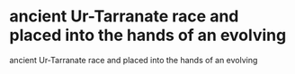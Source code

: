 # ancient Ur-Tarranate race and placed into the hands of an evolving

ancient Ur-Tarranate race and placed into the hands of an evolving